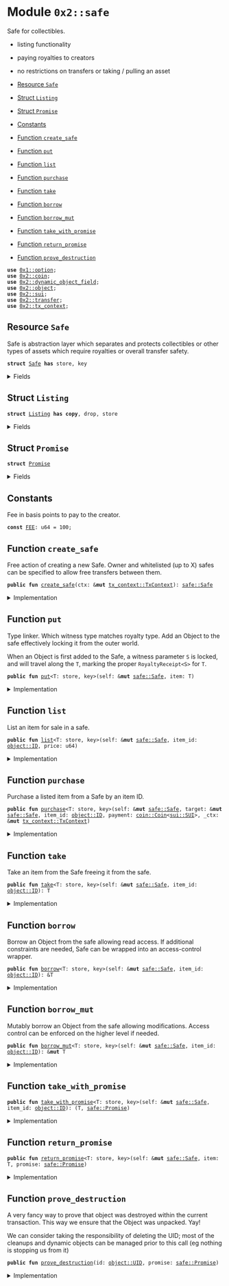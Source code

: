 
<a name="0x2_safe"></a>

# Module `0x2::safe`

Safe for collectibles.

- listing functionality
- paying royalties to creators
- no restrictions on transfers or taking / pulling an asset


-  [Resource `Safe`](#0x2_safe_Safe)
-  [Struct `Listing`](#0x2_safe_Listing)
-  [Struct `Promise`](#0x2_safe_Promise)
-  [Constants](#@Constants_0)
-  [Function `create_safe`](#0x2_safe_create_safe)
-  [Function `put`](#0x2_safe_put)
-  [Function `list`](#0x2_safe_list)
-  [Function `purchase`](#0x2_safe_purchase)
-  [Function `take`](#0x2_safe_take)
-  [Function `borrow`](#0x2_safe_borrow)
-  [Function `borrow_mut`](#0x2_safe_borrow_mut)
-  [Function `take_with_promise`](#0x2_safe_take_with_promise)
-  [Function `return_promise`](#0x2_safe_return_promise)
-  [Function `prove_destruction`](#0x2_safe_prove_destruction)


<pre><code><b>use</b> <a href="">0x1::option</a>;
<b>use</b> <a href="coin.md#0x2_coin">0x2::coin</a>;
<b>use</b> <a href="dynamic_object_field.md#0x2_dynamic_object_field">0x2::dynamic_object_field</a>;
<b>use</b> <a href="object.md#0x2_object">0x2::object</a>;
<b>use</b> <a href="sui.md#0x2_sui">0x2::sui</a>;
<b>use</b> <a href="transfer.md#0x2_transfer">0x2::transfer</a>;
<b>use</b> <a href="tx_context.md#0x2_tx_context">0x2::tx_context</a>;
</code></pre>



<a name="0x2_safe_Safe"></a>

## Resource `Safe`

Safe is abstraction layer which separates and protects
collectibles or other types of assets which require royalties
or overall transfer safety.


<pre><code><b>struct</b> <a href="safe.md#0x2_safe_Safe">Safe</a> <b>has</b> store, key
</code></pre>



<details>
<summary>Fields</summary>


<dl>
<dt>
<code>id: <a href="object.md#0x2_object_UID">object::UID</a></code>
</dt>
<dd>

</dd>
<dt>
<code>owner: <a href="_Option">option::Option</a>&lt;<b>address</b>&gt;</code>
</dt>
<dd>

</dd>
<dt>
<code>whitelist: <a href="_Option">option::Option</a>&lt;<a href="">vector</a>&lt;<b>address</b>&gt;&gt;</code>
</dt>
<dd>

</dd>
</dl>


</details>

<a name="0x2_safe_Listing"></a>

## Struct `Listing`



<pre><code><b>struct</b> <a href="safe.md#0x2_safe_Listing">Listing</a> <b>has</b> <b>copy</b>, drop, store
</code></pre>



<details>
<summary>Fields</summary>


<dl>
<dt>
<code>price: u64</code>
</dt>
<dd>

</dd>
<dt>
<code>item_id: <a href="object.md#0x2_object_ID">object::ID</a></code>
</dt>
<dd>

</dd>
</dl>


</details>

<a name="0x2_safe_Promise"></a>

## Struct `Promise`



<pre><code><b>struct</b> <a href="safe.md#0x2_safe_Promise">Promise</a>
</code></pre>



<details>
<summary>Fields</summary>


<dl>
<dt>
<code>expects: <a href="object.md#0x2_object_ID">object::ID</a></code>
</dt>
<dd>

</dd>
</dl>


</details>

<a name="@Constants_0"></a>

## Constants


<a name="0x2_safe_FEE"></a>

Fee in basis points to pay to the creator.


<pre><code><b>const</b> <a href="safe.md#0x2_safe_FEE">FEE</a>: u64 = 100;
</code></pre>



<a name="0x2_safe_create_safe"></a>

## Function `create_safe`

Free action of creating a new Safe. Owner and whitelisted (up to X)
safes can be specified to allow free transfers between them.


<pre><code><b>public</b> <b>fun</b> <a href="safe.md#0x2_safe_create_safe">create_safe</a>(ctx: &<b>mut</b> <a href="tx_context.md#0x2_tx_context_TxContext">tx_context::TxContext</a>): <a href="safe.md#0x2_safe_Safe">safe::Safe</a>
</code></pre>



<details>
<summary>Implementation</summary>


<pre><code><b>public</b> <b>fun</b> <a href="safe.md#0x2_safe_create_safe">create_safe</a>(ctx: &<b>mut</b> TxContext): <a href="safe.md#0x2_safe_Safe">Safe</a> {
    <a href="safe.md#0x2_safe_Safe">Safe</a> {
        id: <a href="object.md#0x2_object_new">object::new</a>(ctx),
        owner: <a href="_some">option::some</a>(<a href="tx_context.md#0x2_tx_context_sender">tx_context::sender</a>(ctx)),
        whitelist: <a href="_none">option::none</a>()
    }
}
</code></pre>



</details>

<a name="0x2_safe_put"></a>

## Function `put`

Type linker. Which witness type matches royalty type.
Add an Object to the safe effectively locking it from the outer world.

When an Object is first added to the Safe, a witness parameter <code>S</code> is locked,
and will travel along the <code>T</code>, marking the proper <code>RoyaltyReceipt&lt;S&gt;</code> for <code>T</code>.


<pre><code><b>public</b> <b>fun</b> <a href="safe.md#0x2_safe_put">put</a>&lt;T: store, key&gt;(self: &<b>mut</b> <a href="safe.md#0x2_safe_Safe">safe::Safe</a>, item: T)
</code></pre>



<details>
<summary>Implementation</summary>


<pre><code><b>public</b> <b>fun</b> <a href="safe.md#0x2_safe_put">put</a>&lt;T: key + store&gt;(self: &<b>mut</b> <a href="safe.md#0x2_safe_Safe">Safe</a>, item: T) {
    // df::add(&<b>mut</b> self.id, TypeLink&lt;T&gt; {}, TypeLink&lt;R&gt; {});
    dof::add(&<b>mut</b> self.id, <a href="object.md#0x2_object_id">object::id</a>(&item), item)
    // <b>abort</b> 0
}
</code></pre>



</details>

<a name="0x2_safe_list"></a>

## Function `list`

List an item for sale in a safe.


<pre><code><b>public</b> <b>fun</b> <a href="safe.md#0x2_safe_list">list</a>&lt;T: store, key&gt;(self: &<b>mut</b> <a href="safe.md#0x2_safe_Safe">safe::Safe</a>, item_id: <a href="object.md#0x2_object_ID">object::ID</a>, price: u64)
</code></pre>



<details>
<summary>Implementation</summary>


<pre><code><b>public</b> <b>fun</b> <a href="safe.md#0x2_safe_list">list</a>&lt;T: key + store&gt;(self: &<b>mut</b> <a href="safe.md#0x2_safe_Safe">Safe</a>, item_id: ID, price: u64) {
    <b>let</b> item = dof::remove&lt;ID, T&gt;(&<b>mut</b> self.id, item_id);
    dof::add(&<b>mut</b> self.id, <a href="safe.md#0x2_safe_Listing">Listing</a> { price, item_id }, item)
}
</code></pre>



</details>

<a name="0x2_safe_purchase"></a>

## Function `purchase`

Purchase a listed item from a Safe by an item ID.


<pre><code><b>public</b> <b>fun</b> <a href="safe.md#0x2_safe_purchase">purchase</a>&lt;T: store, key&gt;(self: &<b>mut</b> <a href="safe.md#0x2_safe_Safe">safe::Safe</a>, target: &<b>mut</b> <a href="safe.md#0x2_safe_Safe">safe::Safe</a>, item_id: <a href="object.md#0x2_object_ID">object::ID</a>, payment: <a href="coin.md#0x2_coin_Coin">coin::Coin</a>&lt;<a href="sui.md#0x2_sui_SUI">sui::SUI</a>&gt;, _ctx: &<b>mut</b> <a href="tx_context.md#0x2_tx_context_TxContext">tx_context::TxContext</a>)
</code></pre>



<details>
<summary>Implementation</summary>


<pre><code><b>public</b> <b>fun</b> <a href="safe.md#0x2_safe_purchase">purchase</a>&lt;T: key + store&gt;(
    self: &<b>mut</b> <a href="safe.md#0x2_safe_Safe">Safe</a>, target: &<b>mut</b> <a href="safe.md#0x2_safe_Safe">Safe</a>, item_id: ID, payment: Coin&lt;SUI&gt;, _ctx: &<b>mut</b> TxContext
) {
    <b>let</b> price = <a href="coin.md#0x2_coin_value">coin::value</a>(&payment);
    <b>let</b> item = dof::remove&lt;<a href="safe.md#0x2_safe_Listing">Listing</a>, T&gt;(&<b>mut</b> self.id, <a href="safe.md#0x2_safe_Listing">Listing</a> { price, item_id });

    <a href="safe.md#0x2_safe_put">put</a>(target, item);

    // we need <b>to</b> do something <b>with</b> the payment
    sui::transfer::transfer(payment, sui::tx_context::sender(_ctx))
}
</code></pre>



</details>

<a name="0x2_safe_take"></a>

## Function `take`

Take an item from the Safe freeing it from the safe.


<pre><code><b>public</b> <b>fun</b> <a href="safe.md#0x2_safe_take">take</a>&lt;T: store, key&gt;(self: &<b>mut</b> <a href="safe.md#0x2_safe_Safe">safe::Safe</a>, item_id: <a href="object.md#0x2_object_ID">object::ID</a>): T
</code></pre>



<details>
<summary>Implementation</summary>


<pre><code><b>public</b> <b>fun</b> <a href="safe.md#0x2_safe_take">take</a>&lt;T: key + store&gt;(self: &<b>mut</b> <a href="safe.md#0x2_safe_Safe">Safe</a>, item_id: ID): T {
    dof::remove(&<b>mut</b> self.id, item_id)
}
</code></pre>



</details>

<a name="0x2_safe_borrow"></a>

## Function `borrow`

Borrow an Object from the safe allowing read access. If additional constraints
are needed, Safe can be wrapped into an access-control wrapper.


<pre><code><b>public</b> <b>fun</b> <a href="safe.md#0x2_safe_borrow">borrow</a>&lt;T: store, key&gt;(self: &<b>mut</b> <a href="safe.md#0x2_safe_Safe">safe::Safe</a>, item_id: <a href="object.md#0x2_object_ID">object::ID</a>): &T
</code></pre>



<details>
<summary>Implementation</summary>


<pre><code><b>public</b> <b>fun</b> <a href="safe.md#0x2_safe_borrow">borrow</a>&lt;T: key + store&gt;(self: &<b>mut</b> <a href="safe.md#0x2_safe_Safe">Safe</a>, item_id: ID): &T {
    dof::borrow(&self.id, item_id)
}
</code></pre>



</details>

<a name="0x2_safe_borrow_mut"></a>

## Function `borrow_mut`

Mutably borrow an Object from the safe allowing modifications. Access control can
be enforced on the higher level if needed.


<pre><code><b>public</b> <b>fun</b> <a href="safe.md#0x2_safe_borrow_mut">borrow_mut</a>&lt;T: store, key&gt;(self: &<b>mut</b> <a href="safe.md#0x2_safe_Safe">safe::Safe</a>, item_id: <a href="object.md#0x2_object_ID">object::ID</a>): &<b>mut</b> T
</code></pre>



<details>
<summary>Implementation</summary>


<pre><code><b>public</b> <b>fun</b> <a href="safe.md#0x2_safe_borrow_mut">borrow_mut</a>&lt;T: key + store&gt;(self: &<b>mut</b> <a href="safe.md#0x2_safe_Safe">Safe</a>, item_id: ID): &<b>mut</b> T {
    dof::borrow_mut(&<b>mut</b> self.id, item_id)
}
</code></pre>



</details>

<a name="0x2_safe_take_with_promise"></a>

## Function `take_with_promise`



<pre><code><b>public</b> <b>fun</b> <a href="safe.md#0x2_safe_take_with_promise">take_with_promise</a>&lt;T: store, key&gt;(self: &<b>mut</b> <a href="safe.md#0x2_safe_Safe">safe::Safe</a>, item_id: <a href="object.md#0x2_object_ID">object::ID</a>): (T, <a href="safe.md#0x2_safe_Promise">safe::Promise</a>)
</code></pre>



<details>
<summary>Implementation</summary>


<pre><code><b>public</b> <b>fun</b> <a href="safe.md#0x2_safe_take_with_promise">take_with_promise</a>&lt;T: key + store&gt;(self: &<b>mut</b> <a href="safe.md#0x2_safe_Safe">Safe</a>, item_id: ID): (T, <a href="safe.md#0x2_safe_Promise">Promise</a>) {
    (dof::remove(&<b>mut</b> self.id, *&item_id), <a href="safe.md#0x2_safe_Promise">Promise</a> { expects: item_id })
}
</code></pre>



</details>

<a name="0x2_safe_return_promise"></a>

## Function `return_promise`



<pre><code><b>public</b> <b>fun</b> <a href="safe.md#0x2_safe_return_promise">return_promise</a>&lt;T: store, key&gt;(self: &<b>mut</b> <a href="safe.md#0x2_safe_Safe">safe::Safe</a>, item: T, promise: <a href="safe.md#0x2_safe_Promise">safe::Promise</a>)
</code></pre>



<details>
<summary>Implementation</summary>


<pre><code><b>public</b> <b>fun</b> <a href="safe.md#0x2_safe_return_promise">return_promise</a>&lt;T: key + store&gt;(self: &<b>mut</b> <a href="safe.md#0x2_safe_Safe">Safe</a>, item: T, promise: <a href="safe.md#0x2_safe_Promise">Promise</a>) {
    <b>let</b> <a href="safe.md#0x2_safe_Promise">Promise</a> { expects } = promise;
    <b>assert</b>!(<a href="object.md#0x2_object_id">object::id</a>(&item) == expects, 0);
    dof::add(&<b>mut</b> self.id, <a href="object.md#0x2_object_id">object::id</a>(&item), item)
}
</code></pre>



</details>

<a name="0x2_safe_prove_destruction"></a>

## Function `prove_destruction`

A very fancy way to prove that object was destroyed within the current transaction.
This way we ensure that the Object was unpacked. Yay!

We can consider taking the responsibility of deleting the UID; most of the cleanups
and dynamic objects can be managed prior to this call (eg nothing is stopping us from it)


<pre><code><b>public</b> <b>fun</b> <a href="safe.md#0x2_safe_prove_destruction">prove_destruction</a>(id: <a href="object.md#0x2_object_UID">object::UID</a>, promise: <a href="safe.md#0x2_safe_Promise">safe::Promise</a>)
</code></pre>



<details>
<summary>Implementation</summary>


<pre><code><b>public</b> <b>fun</b> <a href="safe.md#0x2_safe_prove_destruction">prove_destruction</a>(id: UID, promise: <a href="safe.md#0x2_safe_Promise">Promise</a>) {
    <b>let</b> <a href="safe.md#0x2_safe_Promise">Promise</a> { expects } = promise;
    <b>assert</b>!(<a href="object.md#0x2_object_uid_to_inner">object::uid_to_inner</a>(&id) == expects, 0);
    <a href="object.md#0x2_object_delete">object::delete</a>(id)
}
</code></pre>



</details>

